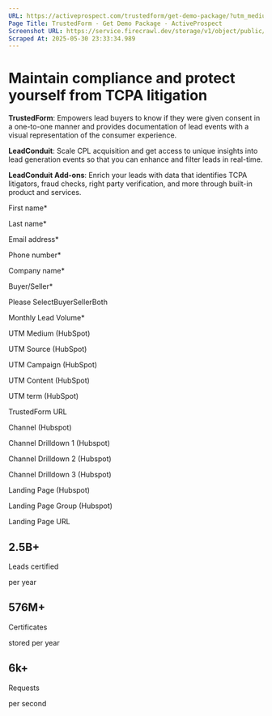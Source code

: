 ```yaml
---
URL: https://activeprospect.com/trustedform/get-demo-package/?utm_medium=Email&utm_source=Website&utm_campaign=AP-Email-InsideCBM-Oct
Page Title: TrustedForm - Get Demo Package - ActiveProspect
Screenshot URL: https://service.firecrawl.dev/storage/v1/object/public/media/screenshot-3ba32ffe-8d94-4ab5-a967-999756a6a245.png
Scraped At: 2025-05-30 23:33:34.989
---
```

# Maintain compliance and protect yourself from TCPA litigation

**TrustedForm**: Empowers lead buyers to know if they were given consent in a one-to-one manner and provides documentation of lead events with a visual representation of the consumer experience.

**LeadConduit**: Scale CPL acquisition and get access to unique insights into lead generation events so that you can enhance and filter leads in real-time.

**LeadConduit Add-ons**: Enrich your leads with data that identifies TCPA litigators, fraud checks, right party verification, and more through built-in product and services.

First name\*

Last name\*

Email address\*

Phone number\*

Company name\*

Buyer/Seller\*

Please SelectBuyerSellerBoth

Monthly Lead Volume\*

UTM Medium (HubSpot)

UTM Source (HubSpot)

UTM Campaign (HubSpot)

UTM Content (HubSpot)

UTM term (HubSpot)

TrustedForm URL

Channel (Hubspot)

Channel Drilldown 1 (Hubspot)

Channel Drilldown 2 (Hubspot)

Channel Drilldown 3 (Hubspot)

Landing Page (Hubspot)

Landing Page Group (Hubspot)

Landing Page URL


## 2.5B+

Leads certified

per year

## 576M+

Certificates

stored per year

## 6k+

Requests

per second


